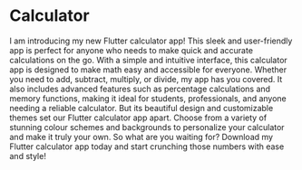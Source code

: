 # Calculator
 I am introducing my new Flutter calculator app! This sleek and user-friendly app is perfect for anyone who needs to make quick and accurate calculations on the go. With a simple and intuitive interface, this calculator app is designed to make math easy and accessible for everyone.  Whether you need to add, subtract, multiply, or divide, my app has you covered. It also includes advanced features such as percentage calculations and memory functions, making it ideal for students, professionals, and anyone needing a reliable calculator.  But its beautiful design and customizable themes set our Flutter calculator app apart. Choose from a variety of stunning colour schemes and backgrounds to personalize your calculator and make it truly your own.  So what are you waiting for? Download my Flutter calculator app today and start crunching those numbers with ease and style!
